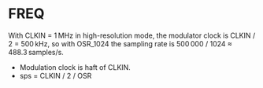 # FREQ

 With CLKIN = 1 MHz in high-resolution mode, the
   modulator clock is CLKIN / 2 = 500 kHz, so with OSR_1024
    the sampling rate is 500 000 / 1024 ≈ 488.3 samples/s.

- Modulation clock is haft of CLKIN.
- sps = CLKIN / 2 / OSR